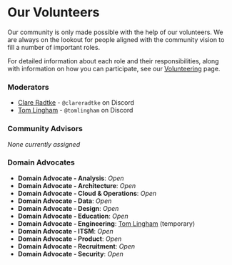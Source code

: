 # Our Volunteers

Our community is only made possible with the help of our volunteers. We are always on the lookout for people aligned with the community vision to fill a number of important roles.

For detailed information about each role and their responsibilities, along with information on how you can participate, see our [Volunteering](../04_contributing/03_volunteering.md) page.

### Moderators

- [Clare Radtke](https://www.linkedin.com/in/clareradtke/) - `@clareradtke` on Discord
- [Tom Lingham](https://tomlingham.com) - `@tomlingham` on Discord

### Community Advisors

*None currently assigned*

### Domain Advocates

- **Domain Advocate - Analysis**: *Open*
- **Domain Advocate - Architecture**: *Open*
- **Domain Advocate - Cloud & Operations**: *Open*
- **Domain Advocate - Data**: *Open*
- **Domain Advocate - Design**: *Open*
- **Domain Advocate - Education**: *Open*
- **Domain Advocate - Engineering**: [Tom Lingham](https://tomlingham.com) (temporary)
- **Domain Advocate - ITSM**: *Open*
- **Domain Advocate - Product**: *Open*
- **Domain Advocate - Recruitment**: *Open*
- **Domain Advocate - Security**: *Open*